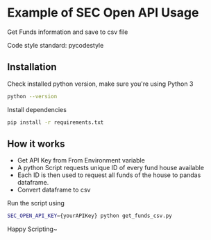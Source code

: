 # Example of SEC Open API Usage

Get Funds information and save to csv file

Code style standard: pycodestyle

## Installation

Check installed python version, make sure you're using Python 3

```bash
python --version
```

Install dependencies

```bash
pip install -r requirements.txt
```

## How it works

- Get API Key from From Environment variable
- A python Script requests unique ID of every fund house available
- Each ID is then used to request all funds of the house to pandas dataframe.
- Convert dataframe to csv

Run the script using

```bash
SEC_OPEN_API_KEY={yourAPIKey} python get_funds_csv.py
```

Happy Scripting~
